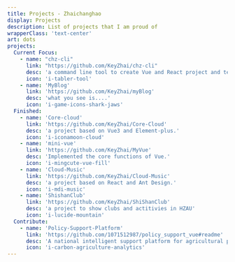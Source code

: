 ```yaml
---
title: Projects - Zhaichanghao
display: Projects
description: List of projects that I am proud of
wrapperClass: 'text-center'
art: dots
projects:
  Current Focus:
    - name: "chz-cli"
      link: "https://github.com/KeyZhai/chz-cli"
      desc: 'a command line tool to create Vue and React project and template.'
      icon: 'i-tabler-tool'
    - name: 'MyBlog'
      link: 'https://github.com/KeyZhai/myBlog'
      desc: 'what you see is....'
      icon: 'i-game-icons-shark-jaws'
  Finished:
    - name: 'Core-cloud'
      link: 'https://github.com/KeyZhai/Core-Cloud'
      desc: 'a project based on Vue3 and Element-plus.'
      icon: 'i-iconamoon-cloud'
    - name: 'mini-vue'
      link: 'https://github.com/KeyZhai/MyVue'
      desc: 'Implemented the core functions of Vue.'
      icon: 'i-mingcute-vue-fill'
    - name: 'Cloud-Music'
      link: 'https://github.com/KeyZhai/Cloud-Music'
      desc: 'a project based on React and Ant Design.'
      icon: 'i-mdi-music'
    - name: 'ShishanClub'
      link: 'https://github.com/KeyZhai/ShiShanClub'
      desc: 'a project to show clubs and actitivies in HZAU'
      icon: 'i-lucide-mountain'
  Contribute:
    - name: 'Policy-Support-Platform'
      link: 'https://github.com/1071512987/policy_support_vue#readme'
      desc: 'A national intelligent support platform for agricultural policies.'
      icon: 'i-carbon-agriculture-analytics'
---
```


<!-- @layout-full-width -->
<ListProjects :projects="frontmatter.projects" />
